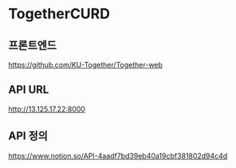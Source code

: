 # TogetherCURD

## 프론트엔드
https://github.com/KU-Together/Together-web

## API URL
 http://13.125.17.22:8000

## API 정의
https://www.notion.so/API-4aadf7bd39eb40a19cbf381802d94c4d
